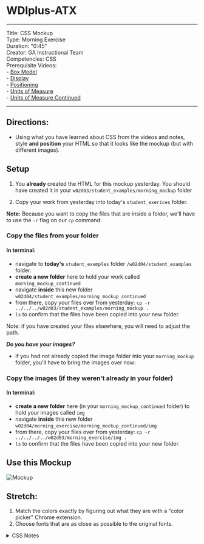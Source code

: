 

# WDIplus-ATX

---
Title: CSS Mockup <br>
Type: Morning Exercise<br>
Duration: "0:45"<br>
Creator: GA Instructional Team<br>
Competencies: CSS <br>
Prerequisite Videos: <br>
    - [Box Model](https://www.youtube.com/watch?v=HNgdhp1_kEE&index=6&list=PLdnONIhPScST0Vy4LrIZiYKpFNoxgyH7J)<br>
    - [Display](https://www.youtube.com/watch?v=qjSe_K3agYc&index=7&list=PLdnONIhPScST0Vy4LrIZiYKpFNoxgyH7J)<br>
    - [Positioning](https://www.youtube.com/watch?v=zH8kjJdvmOs&index=8&list=PLdnONIhPScST0Vy4LrIZiYKpFNoxgyH7J)<br>
    - [Units of Measure](https://www.youtube.com/watch?v=5axuSSBIMuQ&index=9&list=PLdnONIhPScST0Vy4LrIZiYKpFNoxgyH7J)<br>
    - [Units of Measure Continued](https://www.youtube.com/watch?v=ZfxNpQm6m2g&index=10&list=PLdnONIhPScST0Vy4LrIZiYKpFNoxgyH7J)<br> 

---

## Directions:
- Using what you have learned about CSS from the videos and notes, style **and position** your HTML so that it looks like the mockup (but with different images).

## Setup

1. You **already** created the HTML for this mockup yesterday. You should have created it in your `w02d03/student_examples/morning_mockup` folder

2. Copy your work from yesterday into today's `student_exerices` folder.

**Note:** Because you want to copy the files that are inside a folder, we'll have to use the `-r` flag on our `cp` command:

### Copy the files from your folder
#### In terminal:
 - navigate to **today's** `student_examples` folder `/w02d04/student_examples` folder.
 - **create a new folder** here to hold your work called `morning_mockup_continued`
 - navigate **inside** this new folder `w02d04/student_examples/morning_mockup_continued`
 - from there, copy your files over from yesterday: `cp -r ../../../w02d03/student_examples/morning_mockup .`
 - `ls` to confirm that the files have been copied into your new folder.

 Note: if you have created your files elsewhere, you will need to adjust the path.

***Do you have your images?***
 - if you had not already copied the image folder into your `morning_mockup` folder, you'll have to bring the images over now:

### Copy the images (if they weren't already in your folder)
#### In terminal:
  -  **create a new folder** here (in your `morning_mockup_continued` folder) to hold your images called `img`
  - navigate **inside** this new folder `w02d04/morning_exercise/morning_mockup_continued/img`
  - from there, copy your files over from yesterday: `cp -r ../../../../w02d03/morning_exercise/img .`
  - `ls` to confirm that the files have been copied into your new folder.


## Use this Mockup
 ![Mockup](../tuesday/mockup.jpg)
 

## Stretch:

1. Match the colors exactly by figuring out what they are with a "color picker" Chrome extension.
1. Choose fonts that are as close as possible to the original fonts.

<details>
<summary>CSS Notes</summary>

# CSS - The Box Model and Element Spacing

## Lesson Objectives
1. Define elements of standard layout and why they don't work on the web
1. Diagram the box model
1. List and define the different ways to display an element
1. List the different ways an element can be positioned
1. Differentiate between units of measure in layout
1. Describe some common techniques used in layout

## Define elements of standard layout and why they don't work on the web

### The standard elements of layout

In traditional layout programs like photoshop, we typically give an element two properties:

1. Dimensions (height and width)
1. Position (top and bottom)

### Why can't we simply use dimension and position in layout?

The issue with traditional layout properties is that elements on a page are dynamic, meaning they can change.

1. Content of an element might change
1. Elements may be added to, removed from, or manipulated within the DOM

If we used traditional layout properties, when elements were added/changed they could collide with each other.

## Diagram the box model

We can instead define different properties of elements so that they won't collide with each other.

### standard properties

1. border
	- border around the content
1. padding
	- space between the content and the border
	- usually used to create space between an element and its children
1. margin
	- space surrounding the border
	- usually used to create space between sibling elements
	- if two elements with top and bottom margins are placed on top of each other, the space between the two elements will be that of the larger margin
1. height/width
	- can explicitly define the height and width of the content area of an element
	- if the width of an element is too small to fit content all on one line, the content will wrap to create multiple lines, increasing the element's height

### additional properties

1. box-sizing
	- content-box
		- width/height refers to the width/height of just the content
	- border-box
		- width/height refers to the width/height of the content + the padding + the border
1. overflow
	- if height is set, and content is too large for element, it will flow outside of the element
	- visible
		- default.  The content is displayed outside of the element
	- hidden
		- the content is cropped outside of the element
	- scroll
		- scroll bars appear on the element allowing you to scroll within the element
	- auto
		- like scroll, but only if there is too much content.  If the content fits within the element, scroll bars are hidden

## List and define the different ways to display an element

An element can be placed on the page in many ways using the `display` property

1. block
	- the element takes up an entire line.  No other elements can be placed before/after it on that line.
	- width defaults to 100%
1. inline
	- the element is placed on the same line as its other inline siblings
	- width defaults to with width of the content
	- width and height properties are ignored
	- only horizontal margin and padding are respected (not top/bottom margin/padding)
		- text must flow normally on the next line in a paragraph
1. inline-block
	- very similar to inline, but height, width, and top/bottom padding/margin work
	- height and top/bottom padding/margin can create space between current line and previous/next lines
1. none
	- remove the element from DOM completely

## List the different ways an element can be positioned

Sometimes we do want elements to overlay each other.  In this case we can use the `position` property in conjunction with top/left properties to define layout the traditional way.

1. static
	- default
	- top/left/bottom/right do not affect the element
1. relative
	- element is positioned relative to its parent
1. absolute
	- element is positioned relative to the whichever ancestor is positioned relative
	- Example: A number or text on top of an image
	- if no ancestor is positioned relative, it is positioned relative to the browser window
1. fixed
	- like absolute, but does not move when user scrolls down/up the page
1. z-index
	- a simple integer used to determine which element is layered on top of another
	- elements with a higher z-index are stacked on top of elements with a lower z-index

## Differentiate between units of measure in layout

1. px
	- pixels.  most basic unit
1. em
	- a proportion of the element's font size
	- e.g. if the element's font-size is 16px, 0.5em is 8px
1. rem
	- a proportion of the browser's font size
	- each browser has a default font-size, usually set on the body or html tag
1. %
	- can be a percent of different attributes, depending on the property it is assigned to
		- height: % of parent's height
		- width: % of parent's width
		- padding: % of parents's width
			- even for top/bottom padding
		- border: doesn't even work
		- margin: like padding

## Describe some common techniques used in layout

1. fluid layout
	- use % widths so that content scales with the width of the browser
	- great for making sites look good on all screens
	- use % widths on images
1. using spacing in ems
	- if a user increases the font size in their browser, using pixels for spacing can be problematic
	- Use ems instead so that elements scale properly
1. using ems and rems
	- can define a font-size for a "module" on the page using rems
	- look at the body copy font size for that module to determine what this size will be
	- spacing for everything within that module is done using ems
	- this way a module's spacing is independent of their parent's font-size
1. use rems/ems for vertical spacing. use % for horizontal spacing
	- a good rule of thumb
</details>
